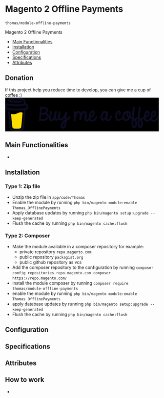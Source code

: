 # Magento 2 Offline Payments
``thomas/module-offline-payments``

Magento 2 Offline Payments

 - [Main Functionalities](#markdown-header-main-functionalities)
 - [Installation](#markdown-header-installation)
 - [Configuration](#markdown-header-configuration)
 - [Specifications](#markdown-header-specifications)
 - [Attributes](#markdown-header-attributes)

## Donation

If this project help you reduce time to develop, you can give me a cup of coffee :) 
[![Buy Me A Coffee](https://raw.githubusercontent.com/thomasnguyen244/resume/update-resume-info/assets/buy-me-a-coffee.png)](https://www.buymeacoffee.com/workwiththomas)

## Main Functionalities
- 

## Installation

### Type 1: Zip file

 - Unzip the zip file in `app/code/Thomas`
 - Enable the module by running `php bin/magento module:enable Thomas_OfflinePayments`
 - Apply database updates by running `php bin/magento setup:upgrade --keep-generated`
 - Flush the cache by running `php bin/magento cache:flush`

### Type 2: Composer

 - Make the module available in a composer repository for example:
    - private repository `repo.magento.com`
    - public repository `packagist.org`
    - public github repository as vcs
 - Add the composer repository to the configuration by running `composer config repositories.repo.magento.com composer https://repo.magento.com/`
 - Install the module composer by running `composer require thomas/module-offline-payments`
 - enable the module by running `php bin/magento module:enable Thomas_OfflinePayments`
 - apply database updates by running `php bin/magento setup:upgrade --keep-generated`
 - Flush the cache by running `php bin/magento cache:flush`


## Configuration


## Specifications


## Attributes


## How to work
- 
